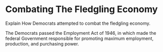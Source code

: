 # Combating The Fledgling Economy

Explain How Democrats attempted to combat the fledgling economy.

The Democrats passed the Employment Act of  1946, in which made the federal Government responsible for promoting maximum employment, production, and purchasing power.

